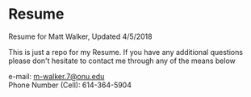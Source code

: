 # Resume
Resume for Matt Walker, Updated 4/5/2018

This is just a repo for my Resume. If you have any additional questions 
please don't hesitate to contact me through any of the means below

e-mail: m-walker.7@onu.edu  
Phone Number (Cell): 614-364-5904
